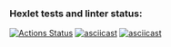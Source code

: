 ### Hexlet tests and linter status:
[![Actions Status](https://github.com/ggarnet42/frontend-project-46/actions/workflows/hexlet-check.yml/badge.svg)](https://github.com/ggarnet42/frontend-project-46/actions)
[![asciicast](https://asciinema.org/a/uNLLKWwo91SaYrPI7O4asbWFG.svg)](https://asciinema.org/a/uNLLKWwo91SaYrPI7O4asbWFG)
[![asciicast](https://asciinema.org/a/CfCUJlhybSuMWWFx2rDA0ht4O.svg)](https://asciinema.org/a/CfCUJlhybSuMWWFx2rDA0ht4O)